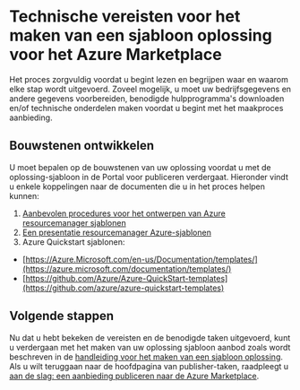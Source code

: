 <properties
   pageTitle="Technische vereisten voor het maken van een sjabloon oplossing Marketplace | Microsoft Azure"
   description="Meer informatie over de vereisten voor het maken van een oplossing sjabloon om te implementeren en te verkopen op de Azure Marketplace"
   services="marketplace-publishing"
   documentationCenter=""
   authors="HannibalSII"
   manager="hascipio"
   editor=""/>

<tags
   ms.service="marketplace"
   ms.devlang="na"
   ms.topic="article"
   ms.tgt_pltfrm="na"
   ms.workload="na"
   ms.date="01/28/2016"
   ms.author="hascipio; v-divte" />

# <a name="technical-prerequisites-for-creating-a-solution-template-for-the-azure-marketplace"></a>Technische vereisten voor het maken van een sjabloon oplossing voor het Azure Marketplace
Het proces zorgvuldig voordat u begint lezen en begrijpen waar en waarom elke stap wordt uitgevoerd. Zoveel mogelijk, u moet uw bedrijfsgegevens en andere gegevens voorbereiden, benodigde hulpprogramma's downloaden en/of technische onderdelen maken voordat u begint met het maakproces aanbieding.  

## <a name="developing-building-blocks"></a>Bouwstenen ontwikkelen
U moet bepalen op de bouwstenen van uw oplossing voordat u met de oplossing-sjabloon in de Portal voor publiceren verdergaat. Hieronder vindt u enkele koppelingen naar de documenten die u in het proces helpen kunnen:

1. [Aanbevolen procedures voor het ontwerpen van Azure resourcemanager sjablonen](../best-practices-resource-manager-design-templates.md)
2. [Een presentatie resourcemanager Azure-sjablonen](../resource-group-authoring-templates.md)
3. Azure Quickstart sjablonen:
  - [https://Azure.Microsoft.com/en-us/Documentation/templates/](https://azure.microsoft.com/documentation/templates/)
  - [https://github.com/Azure/Azure-QuickStart-templates](https://github.com/azure/azure-quickstart-templates)

## <a name="next-steps"></a>Volgende stappen
Nu dat u hebt bekeken de vereisten en de benodigde taken uitgevoerd, kunt u verdergaan met het maken van uw oplossing sjabloon aanbod zoals wordt beschreven in de [handleiding voor het maken van een sjabloon oplossing](marketplace-publishing-solution-template-creation.md). Als u wilt teruggaan naar de hoofdpagina van publisher-taken, raadpleegt u [aan de slag: een aanbieding publiceren naar de Azure Marketplace](marketplace-publishing-getting-started.md).


[link-acct]:marketplace-publishing-accounts-creation-registration.md

